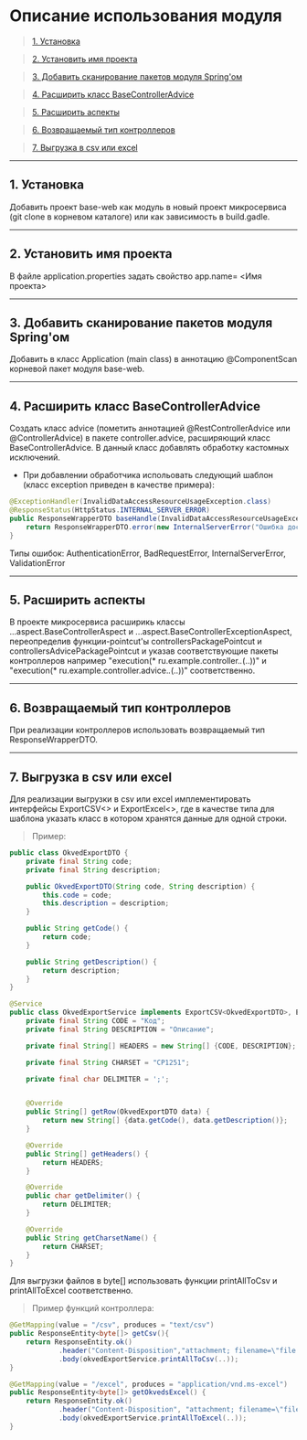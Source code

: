 # Описание использования модуля

> [1. Установка](#1-установка)

> [2. Установить имя проекта](#2-установить-имя-проекта)

> [3. Добавить сканирование пакетов модуля Spring'ом](#3-добавить-сканирование-пакетов-модуля-springом)

> [4. Расширить класс BaseControllerAdvice](#4-расширить-класс-basecontrolleradvice)

> [5. Расширить аспекты](#5-расширить-аспекты)

> [6. Возвращаемый тип контроллеров](#6-возвращаемый-тип-контроллеров)

> [7. Выгрузка в csv или excel](#7-выгрузка-в-csv-или-excel)

---

## 1. Установка

Добавить проект base-web как модуль в новый проект микросервиса (git clone в корневом каталоге) или как зависимость в build.gadle.

---

## 2. Установить имя проекта

В файле application.properties задать свойство app.name= <Имя проекта>

---

## 3. Добавить сканирование пакетов модуля Spring'ом

Добавить в класс Application (main class) в аннотацию @ComponentScan корневой пакет модуля base-web.

---

## 4. Расширить класс BaseControllerAdvice

Создать класс advice (пометить аннотацией @RestControllerAdvice или @ControllerAdvice) в пакете controller.advice, расширяющий класс BaseControllerAdvice. В данный класс добавлять обработку кастомных исключений.

- При добавлении обработчика испольовать следующий шаблон (класс exception приведен в качестве примера):

```java
@ExceptionHandler(InvalidDataAccessResourceUsageException.class)
@ResponseStatus(HttpStatus.INTERNAL_SERVER_ERROR)
public ResponseWrapperDTO baseHandle(InvalidDataAccessResourceUsageException e, HttpServletRequest request) {
    return ResponseWrapperDTO.error(new InternalServerError("Ошибка доступа к данным"));
}
```

Типы ошибок: AuthenticationError, BadRequestError, InternalServerError, ValidationError

---

## 5. Расширить аспекты

В проекте микросервиса расширикь классы ...aspect.BaseControllerAspect и ...aspect.BaseControllerExceptionAspect, 
переопределив функции-pointcut'ы controllersPackagePointcut и controllersAdvicePackagePointcut и указав соответствующие пакеты контроллеров 
например "execution(* ru.example.controller.*.*(..))" и "execution(* ru.example.controller.advice.*.*(..))" соответственно.

---

## 6. Возвращаемый тип контроллеров

При реализации контроллеров использовать возвращаемый тип ResponseWrapperDTO.

---

## 7. Выгрузка в csv или excel

Для реализации выгрузки в csv или excel имплементировать интерфейсы ExportCSV<> и ExportExcel<>, где в качестве типа для шаблона указать класс в котором хранятся данные для одной строки. 

> Пример:

```java
public class OkvedExportDTO {
    private final String code;
    private final String description;

    public OkvedExportDTO(String code, String description) {
        this.code = code;
        this.description = description;
    }

    public String getCode() {
        return code;
    }

    public String getDescription() {
        return description;
    }
}

@Service
public class OkvedExportService implements ExportCSV<OkvedExportDTO>, ExportExcel<OkvedExportDTO> {
    private final String CODE = "Код";
    private final String DESCRIPTION = "Описание";

    private final String[] HEADERS = new String[] {CODE, DESCRIPTION};

    private final String CHARSET = "CP1251";

    private final char DELIMITER = ';';


    @Override
    public String[] getRow(OkvedExportDTO data) {
        return new String[] {data.getCode(), data.getDescription()};
    }

    @Override
    public String[] getHeaders() {
        return HEADERS;
    }

    @Override
    public char getDelimiter() {
        return DELIMITER;
    }

    @Override
    public String getCharsetName() {
        return CHARSET;
    }
}
```

Для выгрузки файлов в byte[] использовать функции printAllToCsv и printAllToExcel соответственно.

> Пример функций контроллера:

```java
@GetMapping(value = "/csv", produces = "text/csv")
public ResponseEntity<byte[]> getCsv(){
    return ResponseEntity.ok()
            .header("Content-Disposition","attachment; filename=\"file.csv\"")
            .body(okvedExportService.printAllToCsv(..));
}

@GetMapping(value = "/excel", produces = "application/vnd.ms-excel")
public ResponseEntity<byte[]> getOkvedsExcel() {
    return ResponseEntity.ok()
            .header("Content-Disposition", "attachment; filename=\"file.xls\"")
            .body(okvedExportService.printAllToExcel(..));
}
```
